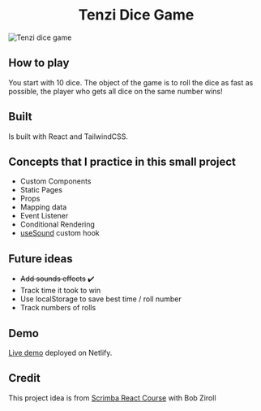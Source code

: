 <h1 align="center"> Tenzi Dice Game</h1>

![Tenzi dice game](https://cdn.shopify.com/s/files/1/0286/0056/5863/products/TG003TRC_B_HO20_1024x1024@2x.jpg?v=1601419812)

## How to play

You start with 10 dice. The object of the game is to roll the dice as fast as possible, the player who gets all dice on the same number wins!

## Built

Is built with React and TailwindCSS.

## Concepts that I practice in this small project

- Custom Components
- Static Pages
- Props
- Mapping data
- Event Listener
- Conditional Rendering
- [useSound](https://www.npmjs.com/package/use-sound) custom hook

## Future ideas

- ~~Add sounds effects~~ ✔️
- Track time it took to win
- Use localStorage to save best time / roll number
- Track numbers of rolls

## Demo

[Live demo](https://tenzi-dice-game.netlify.app/) deployed on Netlify.

## Credit

This project idea is from [Scrimba React Course](https://scrimba.com/learn/learnreact) with Bob Ziroll
